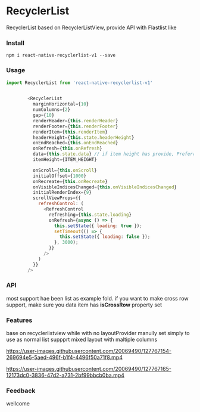 # RecyclerList
RecyclerList based on RecyclerListView, provide API with Flastlist like

### Install

```
npm i react-native-recyclerlist-v1 --save
```

### Usage

```javascript
import RecyclerList from 'react-native-recyclerlist-v1'


        <RecyclerList
          marginHorizontal={10}
          numColumns={2}
          gap={10}
          renderHeader={this.renderHeader}
          renderFooter={this.renderFooter}
          renderItem={this.renderItem}
          headerHeight={this.state.headerHeight}
          onEndReached={this.onEndReached}
          onRefresh={this.onRefresh}
          data={this.state.data} // if item height has provide, Preferred over itemHeight if both specified
          itemHeight={ITEM_HEIGHT} 

          onScroll={this.onScroll}
          initialOffset={1000}
          onRecreate={this.onRecreate}
          onVisibleIndicesChanged={this.onVisibleIndicesChanged}
          initialRenderIndex={9}
          scrollViewProps={{
            refreshControl: (
              <RefreshControl
                refreshing={this.state.loading}
                onRefresh={async () => {
                  this.setState({ loading: true });
                  setTimeout(() => {
                    this.setState({ loading: false });
                  }, 3000);
                }}
              />
            )
          }}
        />

```

### API

most support hae been list as example fold.
if you want to make cross row support, make sure you data item has **isCrossRow** property set

### Features

base on recyclerlistview while with no layoutProvider manully set
simply to use as normal list
suppprt mixed layout with maltiple columns




https://user-images.githubusercontent.com/20069490/127767154-269694e5-5aed-496f-b1f4-4496f50a71f8.mp4



https://user-images.githubusercontent.com/20069490/127767165-12173dc0-3836-47d2-a731-2bf99bbcb0ba.mp4



### Feedback

wellcome
